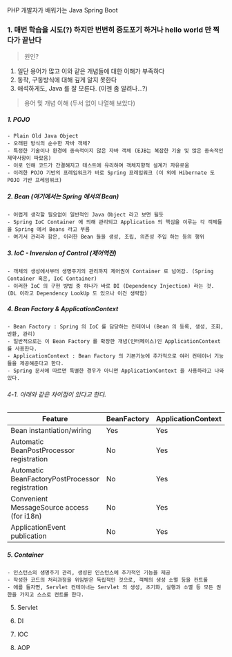 PHP 개발자가 배워가는 Java Spring Boot


### 1. 매번 학습을 시도(?) 하지만 번번히 중도포기 하거나 hello world 만 찍다가 끝난다
> 원인?
1. 일단 용어가 많고 이와 같은 개념들에 대한 이해가 부족하다
2. 동작, 구동방식에 대해 깊게 알지 못한다
3. 애석하게도, Java 를 잘 모른다. (이젠 좀 알려나...?)


> 용어 및 개념 이해 (두서 없이 나열해 보았다)
##### 1. POJO
    - Plain Old Java Object
    - 오래된 방식의 순수한 자바 객체?
    - 특정한 기술이나 환경에 종속적이지 않은 자바 객체 (EJB는 복잡한 기술 및 많은 종속적인 제약사항이 따랐음)
    - 이로 인해 코드가 간결해지고 테스트에 유리하며 객체지향적 설계가 자유로움
    - 이러한 POJO 기반의 프레임워크가 바로 Spring 프레임워크 (이 외에 Hibernate 도 POJO 기반 프레임워크)
    
##### 2. Bean (여기에서는 Spring 에서의 Bean)
    - 어렵게 생각할 필요없이 일반적인 Java Object 라고 보면 될듯
    - Spring IoC Container 에 의해 관리되고 Application 의 핵심을 이루는 각 객체들을 Spring 에서 Beans 라고 부름
    - 여기서 관리라 함은, 이러한 Bean 들을 생성, 조립, 의존성 주입 하는 등의 행위

##### 3. IoC - Inversion of Control (제어역전)
    - 객체의 생성에서부터 생명주기의 관리까지 제어권이 Container 로 넘어감. (Spring Container 혹은, IoC Container)
    - 이러한 IoC 의 구현 방법 중 하나가 바로 DI (Dependency Injection) 라는 것. (DL 이라고 Dependency LookUp 도 있으나 이건 생략함)

##### 4. Bean Factory & ApplicationContext
    - Bean Factory : Spring 의 IoC 를 담당하는 컨테이너 (Bean 의 등록, 생성, 조회, 반환, 관리)
    - 일반적으로는 이 Bean Factory 를 확장한 개념(인터페이스)인 ApplicationContext 를 사용한다.
    - ApplicationContext : Bean Factory 의 기본기능에 추가적으로 여러 컨테이너 기능들을 제공해준다고 한다.
    - Spring 문서에 따르면 특별한 경우가 아니면 ApplicationContext 을 사용하라고 나와있다.
###### 4-1. 아래와 같은 차이점이 있다고 한다.
|Feature|BeanFactory|ApplicationContext|
|---|---|---|
|Bean instantiation/wiring|Yes|Yes|
|Automatic BeanPostProcessor registration|No|Yes|
|Automatic BeanFactoryPostProcessor registration|No|Yes|
|Convenient MessageSource access (for i18n)|No|Yes|
|ApplicationEvent publication|No|Yes|
    
##### 5. Container
    - 인스턴스의 생명주기 관리, 생성된 인스턴스에 추가적인 기능을 제공
    - 작성한 코드의 처리과정을 위임받은 독립적인 것으로, 객체의 생성 소멸 등을 컨트롤
    - 에를 들자면, Servlet 컨테이너는 Servlet 의 생성, 초기화, 실행과 소멸 등 모든 권한을 가지고 스스로 컨트롤 한다.

5. Servlet

6. DI

7. IOC

8. AOP

